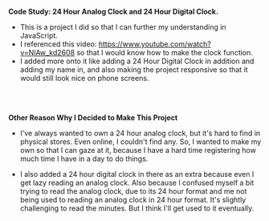 **Code Study: 24 Hour Analog Clock and 24 Hour Digital Clock.**

- This is a project I did so that I can further my understanding in JavaScript.
- I referenced this video: https://www.youtube.com/watch?v=NlAw_kd2608 so that I would know 
how to make the clock function.
- I added more onto it like adding a 24 Hour Digital Clock in addition and adding my name in, and also making the project responsive so that it would still look nice on phone screens.  
<br />
<br />

**Other Reason Why I Decided to Make This Project**

- I've always wanted to own a 24 hour analog clock, but it's hard to find in physical stores. 
Even online, I couldn't find any. So, I wanted to make my own so that I can gaze at it, 
because I have a hard time registering how much time I have in a day to do things.

- I also added a 24 hour digital clock in there as an extra because even I get lazy reading
an analog clock. Also because I confused myself a bit trying to read the analog clock, due 
to its 24 hour format and me not being used to reading an analog clock in 24 hour format.
It's slightly challenging to read the minutes. But I think I'll get used to it eventually.


